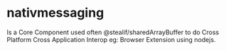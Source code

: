 # nativmessaging
Is a Core Component used often @stealif/sharedArrayBuffer to do Cross Platform Cross Application Interop eg: Browser Extension using nodejs. 
